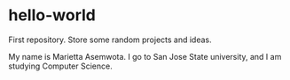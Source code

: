 # hello-world
First repository. Store some random projects and ideas.

My name is Marietta Asemwota. I go to San Jose State university, and I am studying Computer Science.
